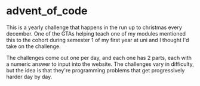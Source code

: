 # advent_of_code
 This is a yearly challenge that happens in the run up to christmas every december.
 One of the GTAs helping teach one of my modules mentioned this to the cohort during semester 1 of my first year at uni and I thought I'd take on the challenge.

 The challenges come out one per day, and each one has 2 parts, each with a numeric answer to input into the website.
 The challenges vary in difficulty, but the idea is that they're programming problems that get progressively harder day by day.
